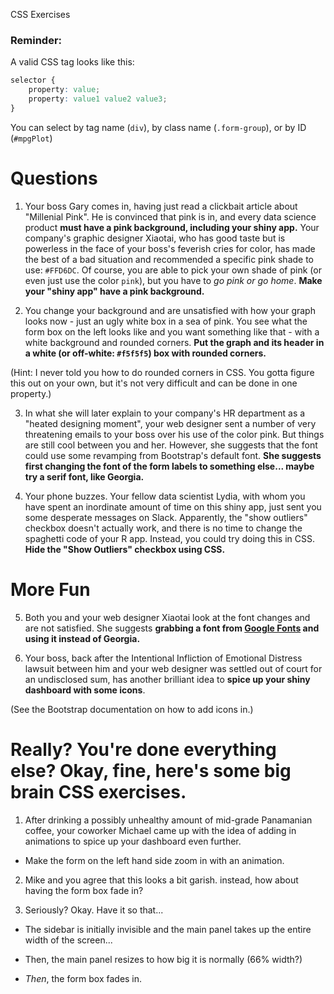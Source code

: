 CSS Exercises

### Reminder:
A valid CSS tag looks like this:
```css
selector {
	property: value;
	property: value1 value2 value3;
}
```

You can select by tag name (`div`), by class name (`.form-group`), or by ID (`#mpgPlot`)

# Questions

1. Your boss Gary comes in, having just read a clickbait article about "Millenial Pink". He is convinced that pink is in, and every data science product **must have a pink background, including your shiny app.** Your company's graphic designer Xiaotai, who has good taste but is powerless in the face of your boss's feverish cries for color, has made the best of a bad situation and recommended a specific pink shade to use: `#FFD6DC`. Of course, you are able to pick your own shade of pink (or even just use the color `pink`), but you have to *go pink or go home*. **Make your "shiny app" have a pink background.**


2. You change your background and are unsatisfied with how your graph looks now - just an ugly white box in a sea of pink. You see what the form box on the left looks like and you want something like that - with a white background and rounded corners. **Put the graph and its header in a white (or off-white: `#f5f5f5`) box with rounded corners.**
	
(Hint: I never told you how to do rounded corners in CSS. You gotta figure this out on your own, but it's not very difficult and can be done in one property.)

3. In what she will later explain to your company's HR department as a "heated designing moment", your web designer sent a number of very threatening emails to your boss over his use of the color pink. But things are still cool between you and her. However, she suggests that the font could use some revamping from Bootstrap's default font. **She suggests first changing the font of the form labels to something else... maybe try a serif font, like Georgia.**

4. Your phone buzzes. Your fellow data scientist Lydia, with whom you have spent an inordinate amount of time on this shiny app, just sent you some desperate messages on Slack. Apparently, the "show outliers" checkbox doesn't actually work, and there is no time to change the spaghetti code of your R app. Instead, you could try doing this in CSS. **Hide the "Show Outliers" checkbox using CSS.**

# More Fun

5. Both you and your web designer Xiaotai look at the font changes and are not satisfied. She suggests **grabbing a font from [Google Fonts](https://fonts.google.com) and using it instead of Georgia.**

6. Your boss, back after the Intentional Infliction of Emotional Distress lawsuit between him and your web designer was settled out of court for an undisclosed sum, has another brilliant idea to **spice up your shiny dashboard with some icons**.

(See the Bootstrap documentation on how to add icons in.)

# Really? You're done everything else? Okay, fine, here's some big brain CSS exercises.

1. After drinking a possibly unhealthy amount of mid-grade Panamanian coffee, your coworker Michael came up with the idea of adding in animations to spice up your dashboard even further.

* Make the form on the left hand side zoom in with an animation.

2. Mike and you agree that this looks a bit garish. instead, how about having the form box fade in?

3. Seriously? Okay. Have it so that...

 * The sidebar is initially invisible and the main panel takes up the entire width of the screen...

 * Then, the main panel resizes to how big it is normally (66% width?)

 * *Then*, the form box fades in.

